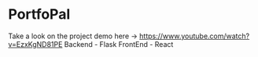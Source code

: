 # PortfoPal
Take a look on the project demo here -> https://www.youtube.com/watch?v=EzxKgND81PE
Backend - Flask
FrontEnd - React
